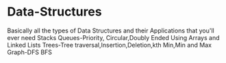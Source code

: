 # Data-Structures
Basically all the types of Data Structures and their Applications that you'll ever need
Stacks
Queues-Priority, Circular,Doubly Ended
Using Arrays and Linked Lists
Trees-Tree traversal,Insertion,Deletion,kth Min,Min and Max
Graph-DFS BFS
